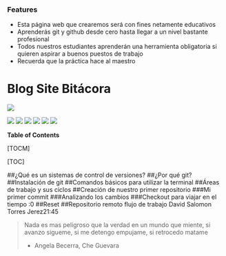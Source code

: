 ### Features

- Esta página web que crearemos será con fines netamente educativos
- Aprenderás git y github desde cero hasta llegar a un nivel bastante profesional
- Todos nuestros estudiantes aprenderán una herramienta obligatoria si quieren aspirar a buenos puestos de trabajo
- Recuerda que la práctica hace al maestro

# Blog Site Bitácora

![](https://www.syloper.com/wp-content/uploads/git_destacada-1024x426.png)


![](https://img.shields.io/github/stars/pandao/editor.md.svg) ![](https://img.shields.io/github/forks/pandao/editor.md.svg) ![](https://img.shields.io/github/tag/pandao/editor.md.svg) ![](https://img.shields.io/github/release/pandao/editor.md.svg) ![](https://img.shields.io/github/issues/pandao/editor.md.svg) ![](https://img.shields.io/bower/v/editor.md.svg)


**Table of Contents**

[TOCM]

[TOC]

##¿Qué es un sistemas de control de versiones?
##¿Por qué git?
##Instalación de git
##Comandos básicos para utilizar la terminal
##Áreas de trabajo y sus ciclos
##Creación de nuestro primer repositorio
###Mi primer commit
###Analizando los cambios
###Checkout para viajar en el tiempo :0
##Reset
##Repositorio remoto flujo de trabajo
David Salomon Torres Jerez21:45
> Nada es mas peligroso que la verdad en un mundo que miente, si avanzo sigueme, si me detengo empujame, si retrocedo matame
> - Angela Becerra, Che Guevara

